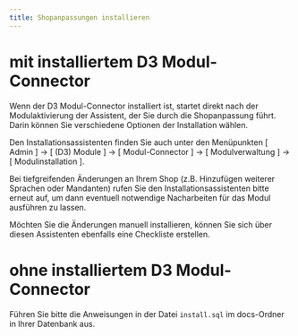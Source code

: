 ```yaml
---
title: Shopanpassungen installieren
---
```


# mit installiertem D3 Modul-Connector

Wenn der D3 Modul-Connector installiert ist, startet direkt nach der Modulaktivierung der Assistent, der Sie durch die Shopanpassung führt. Darin können Sie verschiedene Optionen der Installation wählen.

Den Installationsassistenten finden Sie auch unter den Menüpunkten [ Admin ] -> [ (D3) Module ] -> [ Modul-Connector ] -> [ Modulverwaltung ] -> [ Modulinstallation ].

Bei tiefgreifenden Änderungen an Ihrem Shop (z.B. Hinzufügen weiterer Sprachen oder Mandanten) rufen Sie den Installationsassistenten bitte erneut auf, um dann eventuell notwendige Nacharbeiten für das Modul ausführen zu lassen.

Möchten Sie die Änderungen manuell installieren, können Sie sich über diesen Assistenten ebenfalls eine Checkliste erstellen.

# ohne installiertem D3 Modul-Connector

Führen Sie bitte die Anweisungen in der Datei `install.sql` im docs-Ordner in Ihrer Datenbank aus.